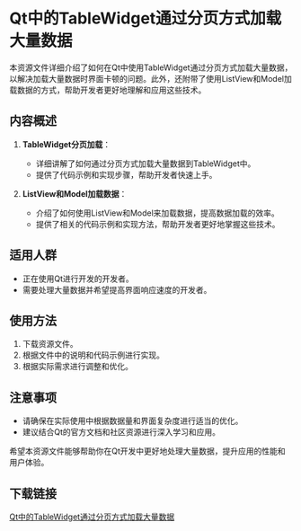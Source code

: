 # Qt中的TableWidget通过分页方式加载大量数据

本资源文件详细介绍了如何在Qt中使用TableWidget通过分页方式加载大量数据，以解决加载大量数据时界面卡顿的问题。此外，还附带了使用ListView和Model加载数据的方式，帮助开发者更好地理解和应用这些技术。

## 内容概述

1. **TableWidget分页加载**：
   - 详细讲解了如何通过分页方式加载大量数据到TableWidget中。
   - 提供了代码示例和实现步骤，帮助开发者快速上手。

2. **ListView和Model加载数据**：
   - 介绍了如何使用ListView和Model来加载数据，提高数据加载的效率。
   - 提供了相关的代码示例和实现方法，帮助开发者更好地掌握这些技术。

## 适用人群

- 正在使用Qt进行开发的开发者。
- 需要处理大量数据并希望提高界面响应速度的开发者。

## 使用方法

1. 下载资源文件。
2. 根据文件中的说明和代码示例进行实现。
3. 根据实际需求进行调整和优化。

## 注意事项

- 请确保在实际使用中根据数据量和界面复杂度进行适当的优化。
- 建议结合Qt的官方文档和社区资源进行深入学习和应用。

希望本资源文件能够帮助你在Qt开发中更好地处理大量数据，提升应用的性能和用户体验。

## 下载链接

[Qt中的TableWidget通过分页方式加载大量数据](https://pan.quark.cn/s/fafb0ceee2df)